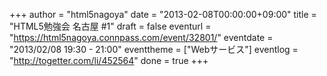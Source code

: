 +++
author = "html5nagoya"
date = "2013-02-08T00:00:00+09:00"
title = "HTML5勉強会 名古屋 #1"
draft = false
eventurl = "https://html5nagoya.connpass.com/event/32801/"
eventdate = "2013/02/08 19:30 - 21:00"
eventtheme = ["Webサービス"]
eventlog = "http://togetter.com/li/452564"
done = true
+++
